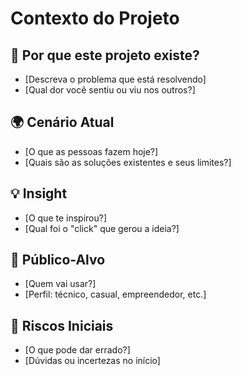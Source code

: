 # Contexto do Projeto

## 🎯 Por que este projeto existe?
- [Descreva o problema que está resolvendo]
- [Qual dor você sentiu ou viu nos outros?]

## 🌍 Cenário Atual
- [O que as pessoas fazem hoje?]
- [Quais são as soluções existentes e seus limites?]

## 💡 Insight
- [O que te inspirou?]
- [Qual foi o "click" que gerou a ideia?]

## 👥 Público-Alvo
- [Quem vai usar?]
- [Perfil: técnico, casual, empreendedor, etc.]

## 🚩 Riscos Iniciais
- [O que pode dar errado?]
- [Dúvidas ou incertezas no início]
